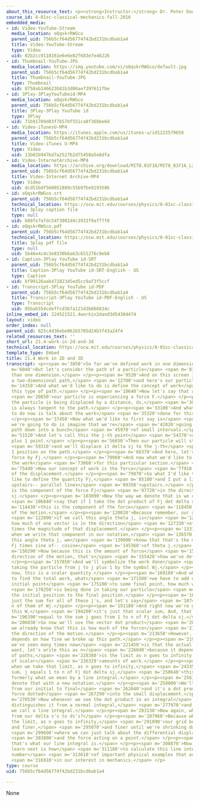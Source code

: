 ```yaml
---
about_this_resource_text: <p><strong>Instructor:</strong> Dr. Peter Dourmashkin</p>
course_id: 8-01sc-classical-mechanics-fall-2016
embedded_media:
- id: Video-YouTube-Stream
  media_location: oQqskrRWGco
  parent_uid: 756b5cf64d56774f42bd231bcdbab1a4
  title: Video-YouTube-Stream
  type: Video
  uid: 02b2cc9118161e6e6e82f683e7e46226
- id: Thumbnail-YouTube-JPG
  media_location: https://img.youtube.com/vi/oQqskrRWGco/default.jpg
  parent_uid: 756b5cf64d56774f42bd231bcdbab1a4
  title: Thumbnail-YouTube-JPG
  type: Thumbnail
  uid: 8750ab146623b81b3d06aef397611fbe
- id: 3Play-3PlayYouTubeid-MP4
  media_location: oQqskrRWGco
  parent_uid: 756b5cf64d56774f42bd231bcdbab1a4
  title: 3Play-3Play YouTube id
  type: 3Play
  uid: 71b91789d03f7b57bf551ca8f36bbe6d
- id: Video-iTunesU-MP4
  media_location: https://itunes.apple.com/us/itunes-u/id1223579658
  parent_uid: 756b5cf64d56774f42bd231bcdbab1a4
  title: Video-iTunes U-MP4
  type: Video
  uid: 13b02b947bd7a2527b2d75450a5e8dfa
- id: Video-InternetArchive-MP4
  media_location: https://archive.org/download/MIT8.01F16/MIT8_01F16_L21v04_360p.mp4
  parent_uid: 756b5cf64d56774f42bd231bcdbab1a4
  title: Video-Internet Archive-MP4
  type: Video
  uid: dcd51bdf560051889c55b9fbe9193586
- id: oQqskrRWGco.srt
  parent_uid: 756b5cf64d56774f42bd231bcdbab1a4
  technical_location: https://ocw.mit.edu/courses/physics/8-01sc-classical-mechanics-fall-2016/week-7-kinetic-energy-and-work/21.4-work-in-2d-and-3d/21.4-work-in-2d-and-3d/oQqskrRWGco.srt
  title: 3play caption file
  type: null
  uid: b08fe7afdc54f3902d4c3933f9aff7f0
- id: oQqskrRWGco.pdf
  parent_uid: 756b5cf64d56774f42bd231bcdbab1a4
  technical_location: https://ocw.mit.edu/courses/physics/8-01sc-classical-mechanics-fall-2016/week-7-kinetic-energy-and-work/21.4-work-in-2d-and-3d/21.4-work-in-2d-and-3d/oQqskrRWGco.pdf
  title: 3play pdf file
  type: null
  uid: 5b46e4c4c3e8330b6a63c651276c9eb8
- id: Caption-3Play YouTube id-SRT
  parent_uid: 756b5cf64d56774f42bd231bcdbab1a4
  title: Caption-3Play YouTube id-SRT-English - US
  type: Caption
  uid: bf99126aab47282345ed5cc9af3f5ccf
- id: Transcript-3Play YouTube id-PDF
  parent_uid: 756b5cf64d56774f42bd231bcdbab1a4
  title: Transcript-3Play YouTube id-PDF-English - US
  type: Transcript
  uid: 85bab554cdeffcd3b7a12143b866834c
inline_embed_id: 224521521.4workin2dand3d54304474
layout: video
order_index: null
parent_uid: 825c4d36ebe062b5705d24b3f43a24f4
related_resources_text: ''
short_url: 21.4-work-in-2d-and-3d
technical_location: https://ocw.mit.edu/courses/physics/8-01sc-classical-mechanics-fall-2016/week-7-kinetic-energy-and-work/21.4-work-in-2d-and-3d/21.4-work-in-2d-and-3d
template_type: Embed
title: 21.4 Work in 2D and 3D
transcript: <p><span m='3850'>So far we've defined work in one dimension.</span> </p><p><span
  m='6040'>But let's consider the path of a particle</span> <span m='8380'>in more
  than one dimension.</span> </p><p><span m='9520'>And on this screen it looks like
  a two-dimensional path,</span> <span m='12700'>and here's our particle.</span> </p><p><span
  m='14350'>And what we'd like to do is define the concept of work</span> <span m='16930'>for
  this type of path.</span> </p><p><span m='18640'>Now let's say that at this instant</span>
  <span m='20850'>our particle is experiencing a force F.</span> </p><p><span m='24820'>And
  the particle is being displaced by a distance, ds,</span> <span m='30190'>which
  is always tangent to the path.</span> </p><p><span m='33100'>And what we'd like
  to do now is talk about the work</span> <span m='35320'>done for this particle.</span>
  </p><p><span m='37450'>Now what we'd like to first say is</span> <span m='40450'>what
  we're going to do is imagine that we're</span> <span m='42820'>going to break the
  path down into a bunch</span> <span m='45970'>of small intervals.</span> </p><p><span
  m='51520'>And let's call this the j-th point</span> <span m='54370'>and the j-th
  plus 1 point.</span> </p><p><span m='56650'>Then our particle will start at j</span>
  <span m='59310'>and we'll displace it delta sj to the j-th</span> <span m='64120'>plus
  1 position on the path.</span> </p><p><span m='66370'>And here, let's denote the
  force by Fj.</span> </p><p><span m='70960'>And now what we'd like to do is define
  the work</span> <span m='73060'>for this particular section.</span> </p><p><span
  m='75440'>Now our concept of work is the force</span> <span m='77910'>in the direction
  of the displacement.</span> </p><p><span m='79970'>So what I'd like to do is I'd
  like to define the quantity Fj,</span> <span m='85180'>and I put a little parentheses
  upstairs-- parallel lines</span> <span m='89350'>upstairs.</span> </p><p><span m='90220'>This
  is the component of the force Fj</span> <span m='97720'>in the direction of delta
  sj.</span> </p><p><span m='103090'>Now the way we denote that is we can then</span>
  <span m='106840'>say that if I take the dot product of Fj dot delta sj,</span> <span
  m='114430'>this is the component of the force</span> <span m='118450'>in the direction
  of the motion.</span> </p><p><span m='120020'>Because remember, our dot product,</span>
  <span m='122090'>if we call this angle theta j, is</span> <span m='125170'>taking
  how much of one vector is in the direction</span> <span m='127330'>of the other
  times the magnitude of that displacement.</span> </p><p><span m='133150'>And again,
  when we write that component in our notation,</span> <span m='136570'>if we call
  this angle theta j, we</span> <span m='139000'>know that that's the magnitude of
  Fj times sine of-- cosine</span> <span m='145360'>of theta j.</span> </p><p><span
  m='150290'>Now because this is the amount of force</span> <span m='153350'>in the
  direction of the motion, that's</span> <span m='155420'>how we've defined work done.</span>
  </p><p><span m='157850'>And we'll symbolize the work done</span> <span m='160730'>in
  taking the particle from j to j plus 1 by the symbol Wj.</span> </p><p><span m='166460'>And
  now, this is a scalar quantity.</span> </p><p><span m='169160'>And when we want
  to find the total work, what</span> <span m='171500'>we have to add up is from some
  initial point</span> <span m='175100'>to some final point, how much work</span>
  <span m='178250'>is being done in taking our particle</span> <span m='180470'>from
  the initial position to the final position.</span> </p><p><span m='183590'>And it's
  just the sum for all of these j's, and let's say</span> <span m='187430'>we have
  n of them of Wj.</span> </p><p><span m='191180'>And right now we're going to call
  this W,</span> <span m='194200'>it's just that scalar sum, And, that's</span> <span
  m='196390'>equal to the sum j goes from 1 to n of Fj dot delta sj.</span> </p><p><span
  m='206030'>So now we'll use the vector dot product</span> <span m='208684'>because
  we already know that this is how much of the force</span> <span m='211100'>is in
  the direction of the motion.</span> </p><p><span m='213650'>However, this answer
  depends on how fine we broke up this path.</span> </p><p><span m='219140'>And what
  we've seen many times now</span> <span m='221450'>is that the actual work that we
  want, let's write this as n</span> <span m='226040'>because it depends on the number
  of paths,</span> <span m='228380'>is the limit as n goes to infinity of this sum
  of scalar</span> <span m='236329'>amounts of work.</span> </p><p><span m='237920'>Now
  when we take that limit, as n goes to infinity,</span> <span m='243350'>of this
  sum, j equals 1 to n of Fj dot delta sj,</span> <span m='250640'>this quantity is
  formerly what we mean by a line integral.</span> </p><p><span m='256190'>And we
  denote that with a new notation.</span> </p><p><span m='259000'>We'll denote a line
  from our initial to final</span> <span m='262640'>and it's a dot product of the
  force dotted</span> <span m='267290'>into the small displacement.</span> </p><p><span
  m='270530'>Now whenever we see the dot product in an integral</span> <span m='274370'>that
  distinguishes it from a normal integral,</span> <span m='277970'>and this is what
  we call a line integral.</span> </p><p><span m='283130'>Now again, why did we switch
  from our delta s's to ds's?</span> </p><p><span m='287960'>Because when we take
  the limit, as n goes to infinity,</span> <span m='291890'>our grid becomes finer,
  and finer,</span> <span m='295070'>and finer until we're shrinking down to a point</span>
  <span m='299690'>where we can just talk about the differential displacement, ds,</span>
  <span m='303800'>and the force acting on a point.</span> </p><p><span m='306390'>And
  that's what our line integral is.</span> </p><p><span m='308870'>Now, what we'll
  learn next is how</span> <span m='311180'>to calculate this line integral for a
  number</span> <span m='313610'>of important physical examples that occur</span>
  <span m='316910'>in our interest in mechanics.</span> </p>
type: course
uid: 756b5cf64d56774f42bd231bcdbab1a4

---
```

None